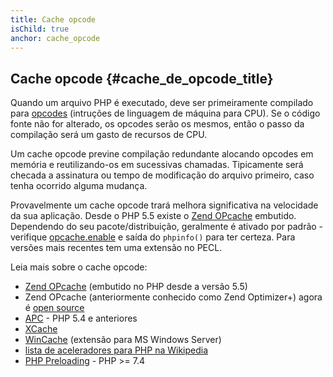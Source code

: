 ```yaml
---
title: Cache opcode
isChild: true
anchor: cache_opcode
---
```


## Cache opcode {#cache_de_opcode_title}

Quando um arquivo PHP é executado, deve ser primeiramente compilado para [opcodes](https://php-legacy-docs.zend.com/manual/php4/en/internals2.opcodes) (intruções de linguagem de máquina para CPU). Se o código fonte não for alterado, os opcodes serão os mesmos, então o passo da compilação será um gasto de recursos de CPU. 

Um cache opcode previne compilação redundante alocando opcodes em memória e reutilizando-os em sucessivas chamadas. Tipicamente será checada a assinatura ou tempo de modificação do arquivo primeiro, caso tenha ocorrido alguma mudança.

Provavelmente um cache opcode trará melhora significativa na velocidade da sua aplicação. Desde o PHP 5.5 existe o [Zend OPcache][opcache-book] embutido. Dependendo do seu pacote/distribuição, geralmente é ativado por padrão - verifique [opcache.enable](https://www.php.net/manual/pt_BR/opcache.configuration.php#ini.opcache.enable) e saída do `phpinfo()` para ter certeza. Para versões mais recentes tem uma extensão no PECL.

Leia mais sobre o cache opcode:

* [Zend OPcache][opcache-book] (embutido no PHP desde a versão 5.5)
* Zend OPcache (anteriormente conhecido como Zend Optimizer+) agora é [open source][Zend Optimizer+]
* [APC] - PHP 5.4 e anteriores
* [XCache]
* [WinCache] (extensão para MS Windows Server)
* [lista de aceleradores para PHP na Wikipedia][PHP_accelerators]
* [PHP Preloading] - PHP >= 7.4


[opcache-book]: https://www.php.net/manual/pt_BR/book.opcache.php
[APC]: https://www.php.net/manual/pt_BR/book.apcu.php
[XCache]: https://github.com/lighttpd/xcache
[Zend Optimizer+]: https://github.com/zendtech/ZendOptimizerPlus
[WinCache]: https://www.iis.net/downloads/microsoft/wincache-extension
[PHP_accelerators]: https://wikipedia.org/wiki/List_of_PHP_accelerators
[PHP Preloading]: https://www.php.net/manual/pt_BR/opcache.preloading.php